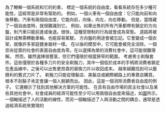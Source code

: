 為了瞭解一個系統和它的約束，
標定一個系統的自由度，看看系統存在多少種可能性，這經常是非常有幫助的。
例如，一個火車有一個自由度：它只能向前和向後移動。汽車有兩個自由度，它能向前，向後，向左，向右移動。
但是，當隱藏了一個自由度時，就很難識別它。
例如，如果出售的所有汽車都帶有鎖定的方向盤，則汽車只能前進或後退。很快，這種受限制的行為就會成為常態。
道路將被設計成無需轉動車輪，也能容易駕駛。
方向盤的用途會被忘記。它會變成一個衣架，就像許多家庭健身器材一樣。
在以後的模型中，它可能會被完全消除。一個崇尚從眾的社會的表面自由度為零。在以選擇為榮的消費社會中，這可能很難理解。
然而，雖然選擇很豐富，但它們僅限於相當狹窄的範圍。
考慮男士剃鬚套件。這些僅限於各種多刀片的安全剃鬚刀，其中一個低於成本的手柄將消費者鎖定在產品線中，之後可以出售更昂貴的替換刀片以收回成本。
越來越難找到可以磨鋒利的舊式刀片了。
剃鬚刀只能從理髮店、美髮店或網際網路上的專賣店購買。根本不刮鬍子肯定會讓一個人脫穎而出。
因此，這是一個消除消費者自由度的例子。
它還顯示了找到其他解決方案的可能性。
在具有自由市場的民主社會以及某些其他社會中，社會成員的經濟可能性至少可以用兩個自由度來描述，如[圖](../img/5-fig1.png)所示。
一個軸描述了人的活動的線性，而另一個軸描述了人與活動之間的耦合，通常是透過經濟系統來實現的